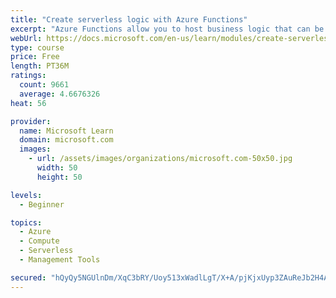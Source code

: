 ```yaml
---
title: "Create serverless logic with Azure Functions"
excerpt: "Azure Functions allow you to host business logic that can be executed without managing or provisioning server infrastructure"
webUrl: https://docs.microsoft.com/en-us/learn/modules/create-serverless-logic-with-azure-functions/
type: course
price: Free
length: PT36M
ratings:
  count: 9661
  average: 4.6676326
heat: 56

provider:
  name: Microsoft Learn
  domain: microsoft.com
  images:
    - url: /assets/images/organizations/microsoft.com-50x50.jpg
      width: 50
      height: 50

levels:
  - Beginner

topics:
  - Azure
  - Compute
  - Serverless
  - Management Tools

secured: "hQyQy5NGUlnDm/XqC3bRY/Uoy513xWadlLgT/X+A/pjKjxUyp3ZAuReJb2H4AV1zP0Uv/SSymO/norzJdLtOcHMOVG9PmsJkQRhkCR307XJqKTs+ipuNrXeViyon3xqRit9622Vg7w7WQ5zpWS2G9mellSBx3QDTIumEgO2l5EuWCTv8HwhkYX0MpH5GvSSEhYgB4xbM4LdTUp9DzoNBv12lttvRIC2mpO9J5ulKYCWk5pkrC81Fq5Fn9UvOgZF7j98w7EkpYrsb5snL2sT8t8Py4IdZfilSx24QJXRS0jLkLqU+eQdTALwmZgaTr2mEamfFjer9YZUBk6dpXzdGemSmgpjcYo/ccKTkhJQyL6PJ/tPYPbikKoGsd9jsZ2VH7z/wcUsiL7/+zSXO0rKZLgtKnY3VBEAoHBrP94fSkUI=;ZgbYnZX73CQBpk6Mf7+u8g=="
---
```


